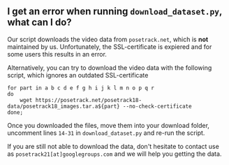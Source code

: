 ## I get an error when running `download_dataset.py`, what can I do? 

Our script downloads the video data from `posetrack.net`, which is **not** maintained by us. Unfortunately, the SSL-certificate is expiered and for some users this results in an error.

Alternatively, you can try to download the video data with the following script, which ignores an outdated SSL-certificate
```
for part in a b c d e f g h i j k l m n o p q r
do
    wget https://posetrack.net/posetrack18-data/posetrack18_images.tar.a${part} --no-check-certificate
done;
```
Once you downloaded the files, move them into your download folder, uncomment lines `14-31` in `download_dataset.py` and re-run the script.

If you are still not able to download the data, don't hesitate to contact use as `posetrack21[at]googlegroups.com` and we will help you getting the data.
